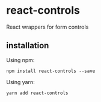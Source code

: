 # react-controls
React wrappers for form controls
## installation

Using npm:
```
npm install react-controls --save
```

Using yarn:
```
yarn add react-controls
```
